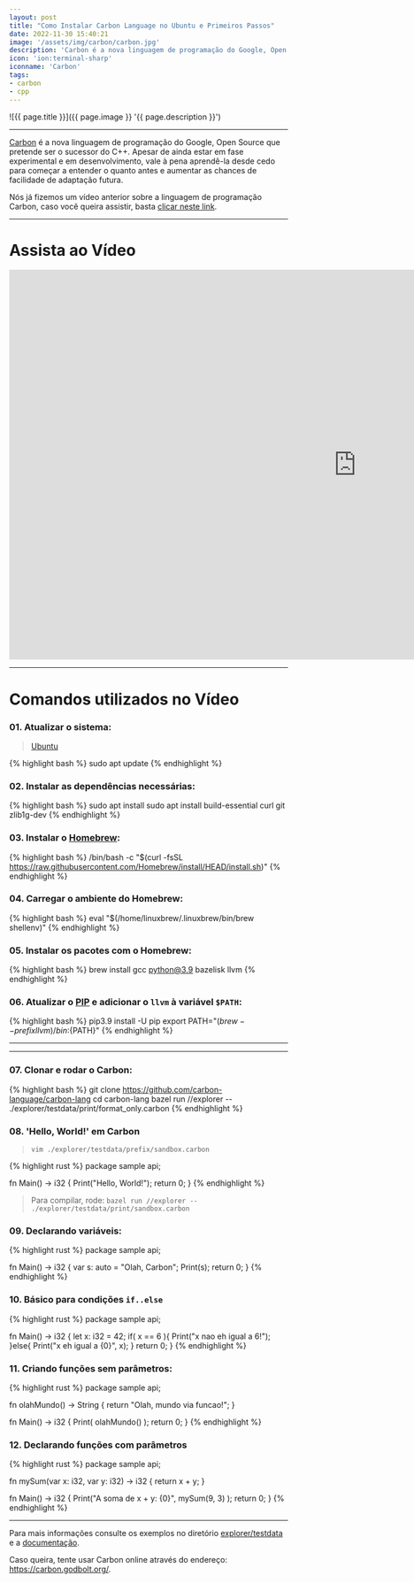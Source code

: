 ```yaml
---
layout: post
title: "Como Instalar Carbon Language no Ubuntu e Primeiros Passos"
date: 2022-11-30 15:40:21
image: '/assets/img/carbon/carbon.jpg'
description: 'Carbon é a nova linguagem de programação do Google, Open Source que pretende ser o sucessor do C++.'
icon: 'ion:terminal-sharp'
iconname: 'Carbon'
tags:
- carbon
- cpp
---
```


![{{ page.title }}]({{ page.image }} '{{ page.description }}')

---

[Carbon](https://github.com/carbon-language/carbon-lang) é a nova linguagem de programação do Google, Open Source que pretende ser o sucessor do C++. Apesar de ainda estar em fase experimental e em desenvolvimento, vale à pena aprendê-la desde cedo para começar a entender o quanto antes e aumentar as chances de facilidade de adaptação futura.

Nós já fizemos um vídeo anterior sobre a linguagem de programação Carbon, caso você queira assistir, basta [clicar neste link](https://www.youtube.com/watch?v=qyLoFVZbzqc).

---

# Assista ao Vídeo

<iframe width="1253" height="705" src="https://www.youtube.com/embed/dTuPFgAh_sQ" title="YouTube video player" frameborder="0" allow="accelerometer; autoplay; clipboard-write; encrypted-media; gyroscope; picture-in-picture" allowfullscreen></iframe>

---

# Comandos utilizados no Vídeo

### 01. Atualizar o sistema:
> [Ubuntu](https://terminalroot.com.br/tags#ubuntu)

{% highlight bash %}
sudo apt update
{% endhighlight %}

### 02. Instalar as dependências necessárias:
{% highlight bash %}
sudo apt install sudo apt install build-essential curl git zlib1g-dev
{% endhighlight %}

### 03. Instalar o [Homebrew](https://terminalroot.com.br/2021/07/homebrew-o-gerenciador-de-pacotes-do-macos-no-gnu-linux.html):
{% highlight bash %}
/bin/bash -c "$(curl -fsSL https://raw.githubusercontent.com/Homebrew/install/HEAD/install.sh)"
{% endhighlight %}

### 04. Carregar o ambiente do Homebrew:
{% highlight bash %}
eval "$(/home/linuxbrew/.linuxbrew/bin/brew shellenv)"
{% endhighlight %}

### 05. Instalar os pacotes com o Homebrew:
{% highlight bash %}
brew install gcc python@3.9 bazelisk llvm
{% endhighlight %}

### 06. Atualizar o [PIP](https://terminalroot.com.br/tags#python) e adicionar o `llvm` à variável `$PATH`:
{% highlight bash %}
pip3.9 install -U pip
export PATH="$(brew --prefix llvm)/bin:${PATH}"
{% endhighlight %}

---


<!-- RECTANGLE LARGE -->
<script async src="https://pagead2.googlesyndication.com/pagead/js/adsbygoogle.js"></script>
<!-- Informat -->
<ins class="adsbygoogle"
style="display:block"
data-ad-client="ca-pub-2838251107855362"
data-ad-slot="2327980059"
data-ad-format="auto"
data-full-width-responsive="true"></ins>
<script>
(adsbygoogle = window.adsbygoogle || []).push({});
</script>

---

### 07. Clonar e rodar o Carbon:
{% highlight bash %}
git clone https://github.com/carbon-language/carbon-lang
cd carbon-lang
bazel run //explorer -- ./explorer/testdata/print/format_only.carbon
{% endhighlight %}

### 08. 'Hello, World!' em Carbon
> `vim ./explorer/testdata/prefix/sandbox.carbon`

{% highlight rust %}
package sample api;

fn Main() -> i32 {
  Print("Hello, World!");
  return 0;
}
{% endhighlight %}
> Para compilar, rode: `bazel run //explorer -- ./explorer/testdata/print/sandbox.carbon`

### 09. Declarando variáveis:
{% highlight rust %}
package sample api;

fn Main() -> i32 {
  var s: auto = "Olah, Carbon";
  Print(s);
  return 0;
}
{% endhighlight %}

### 10. Básico para condições `if..else`
{% highlight rust %}
package sample api;

fn Main() -> i32 {
    let x: i32 = 42;
    if( x == 6 ){
      Print("x nao eh igual a 6!");
    }else{
      Print("x eh igual a {0}", x);
    }
    return 0;
}
{% endhighlight %}

### 11. Criando funções sem parâmetros:
{% highlight rust %}
package sample api;

fn olahMundo() -> String {
  return "Olah, mundo via funcao!";
}

fn Main() -> i32 {
  Print( olahMundo() );
  return 0;
}
{% endhighlight %}

### 12. Declarando funções com parâmetros
{% highlight rust %}
package sample api;

fn mySum(var x: i32, var y: i32) -> i32 {
  return x + y;
}

fn Main() -> i32 {
  Print("A soma de x + y: {0}", mySum(9, 3) );
  return 0;
}
{% endhighlight %}

---

Para mais informações consulte os exemplos no diretório [explorer/testdata](https://github.com/carbon-language/carbon-lang/tree/trunk/explorer/testdata) e a [documentação](https://github.com/carbon-language/carbon-lang/).

Caso queira, tente usar Carbon online através do endereço: <https://carbon.godbolt.org/>.


